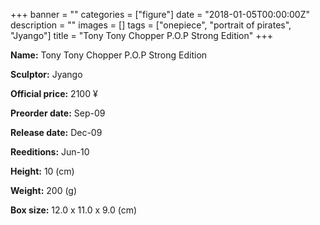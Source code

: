 +++
banner = ""
categories = ["figure"]
date = "2018-01-05T00:00:00Z"
description = ""
images = []
tags = ["onepiece", "portrait of pirates", "Jyango"]
title = "Tony Tony Chopper P.O.P Strong Edition"
+++

**Name:** Tony Tony Chopper P.O.P Strong Edition

**Sculptor:** Jyango

**Official price:** 2100 ¥

**Preorder date:** Sep-09

**Release date:** Dec-09

**Reeditions:** Jun-10

**Height:** 10 (cm)

**Weight:** 200 (g)

**Box size:** 12.0 x 11.0 x 9.0 (cm)


